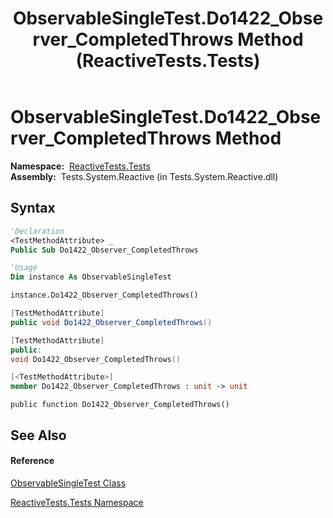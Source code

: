 ﻿---
title: ObservableSingleTest.Do1422_Observer_CompletedThrows Method  (ReactiveTests.Tests)
TOCTitle: Do1422_Observer_CompletedThrows Method
ms:assetid: M:ReactiveTests.Tests.ObservableSingleTest.Do1422_Observer_CompletedThrows
ms:mtpsurl: https://msdn.microsoft.com/en-us/library/reactivetests.tests.observablesingletest.do1422_observer_completedthrows(v=VS.103)
ms:contentKeyID: 36620978
ms.date: 06/28/2011
mtps_version: v=VS.103
f1_keywords:
- ReactiveTests.Tests.ObservableSingleTest.Do1422_Observer_CompletedThrows
dev_langs:
- CSharp
- JScript
- VB
- FSharp
- c++
---

# ObservableSingleTest.Do1422\_Observer\_CompletedThrows Method

**Namespace:**  [ReactiveTests.Tests](hh289046\(v=vs.103\).md)  
**Assembly:**  Tests.System.Reactive (in Tests.System.Reactive.dll)

## Syntax

``` vb
'Declaration
<TestMethodAttribute> _
Public Sub Do1422_Observer_CompletedThrows
```

``` vb
'Usage
Dim instance As ObservableSingleTest

instance.Do1422_Observer_CompletedThrows()
```

``` csharp
[TestMethodAttribute]
public void Do1422_Observer_CompletedThrows()
```

``` c++
[TestMethodAttribute]
public:
void Do1422_Observer_CompletedThrows()
```

``` fsharp
[<TestMethodAttribute>]
member Do1422_Observer_CompletedThrows : unit -> unit 
```

``` jscript
public function Do1422_Observer_CompletedThrows()
```

## See Also

#### Reference

[ObservableSingleTest Class](hh315143\(v=vs.103\).md)

[ReactiveTests.Tests Namespace](hh289046\(v=vs.103\).md)

